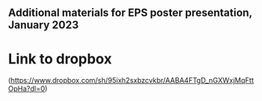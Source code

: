 ## Additional materials for EPS poster presentation, January 2023

# Link to dropbox
(https://www.dropbox.com/sh/95ixh2sxbzcvkbr/AABA4FTgD_nGXWxjMqFttOpHa?dl=0)

